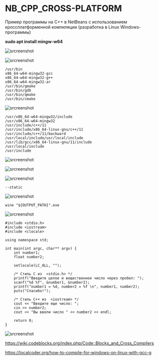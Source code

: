 # NB_CPP_CROSS-PLATFORM
Пример программы на C++ в NetBeans с использованием кроссплатформенной компиляции 
(разработка в Linux Windows-программы)

**sudo apt install mingw-w64**

![srcreenshot](screenshot.png)

![srcreenshot](screenshot1.png)

```
/usr/bin
x86_64-w64-mingw32-gcc
x86_64-w64-mingw32-g++
x86_64-w64-mingw32-ar
/usr/bin/gmake
/usr/bin/gdb
/usr/bin/qmake
/usr/bin/cmake
```

![srcreenshot](screenshot2.png)

```
/usr/x86_64-w64-mingw32/include
/usr/x86_64-w64-mingw32
/usr/include/c++/11
/usr/include/x86_64-linux-gnu/c++/11
/usr/include/c++/11/backward
/usr/local/include/usr/local/include
/usr/lib/gcc/x86_64-linux-gnu/11/include
/usr/local/include
/usr/include
```

![srcreenshot](screenshot3.png)

![srcreenshot](screenshot4.png)

![srcreenshot](screenshot5.png)


```
--static
```

![srcreenshot](screenshot6.png)

```
wine "${OUTPUT_PATH}".exe
```

![srcreenshot](screenshot7.png)

```
#include <stdio.h>
#include <iostream>
#include <clocale>

using namespace std;

int main(int argc, char** argv) {
    int number1;
    float number2;

    setlocale(LC_ALL, "");

    /* Стиль С из  <stdio.h> */
    printf("Введите целое и вещественное число через пробел: ");
    scanf("%d %f", &number1, &number2);
    printf("number1 = %d, number2 = %f \n", number1, number2);
    puts("Спасибо!");

    /* Стиль С++ из  <iostream> */
    cout << "Введите еще число: ";
    cin >> number2;
    cout << "Вы ввели число " << number2 << endl;

    return 0;
}

```

![srcreenshot](screenshot8.png)

https://wiki.codeblocks.org/index.php/Code::Blocks_and_Cross_Compilers

https://localcoder.org/how-to-compile-for-windows-on-linux-with-gcc-g
